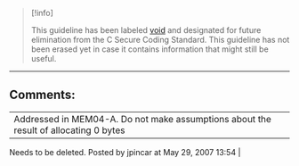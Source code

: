 > [!info]  
>
> This guideline has been labeled [void](https://wiki.sei.cmu.edu//confluence/label/seccode/void) and designated for future elimination from the C Secure Coding Standard. This guideline has not been erased yet in case it contains information that might still be useful.

------------------------------------------------------------------------
[](https://www.securecoding.cert.org/confluence/display/seccode/VOID+Do+not+make+assumptions+about+the+order+of+global+variable+initialization+across+translation+units?showChildren=false&showComments=false) [](https://www.securecoding.cert.org/confluence/display/seccode/99.+The+Void?showChildren=false&showComments=false) [](https://www.securecoding.cert.org/confluence/display/seccode/VOID+Do+not+perform+certain+operations+on+questionably+signed+results?showChildren=false&showComments=false)
## Comments:

|  |
| ----|
| Addressed in MEM04-A. Do not make assumptions about the result of allocating 0 bytes
Needs to be deleted.
                                        Posted by jpincar at May 29, 2007 13:54
                                     |

